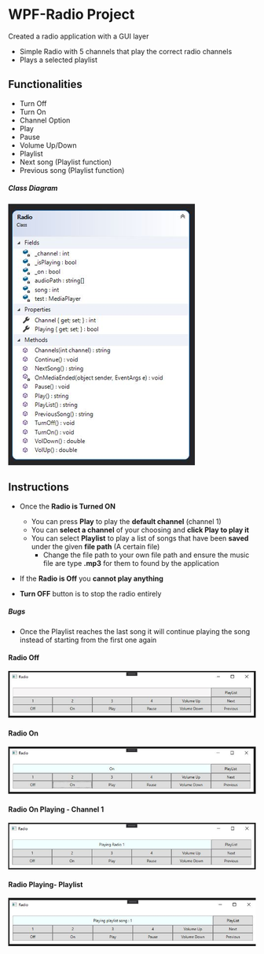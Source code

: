 # WPF-Radio Project
Created a radio application with a GUI layer

* Simple Radio with 5 channels that play the correct radio channels
* Plays a selected playlist

## Functionalities

* Turn Off
* Turn On
* Channel Option
* Play
* Pause
* Volume Up/Down
* Playlist 
* Next song (Playlist function)
* Previous song (Playlist function)

##### Class Diagram

![Class diagram](https://github.com/sarkerJ/WPF-RadioProject/blob/main/Images/Class%20Diagram.JPG)

## Instructions

* Once the **Radio is Turned ON**
  * You can press **Play** to play the **default channel** (channel 1)
  * You can **select a channel** of your choosing and **click Play to play it**
  * You can select **Playlist** to play a list of songs that have been **saved** under the given **file path** (A certain file)
    * Change the file path to your own file path and ensure the music file are type **.mp3** for them to found by the application
* If the **Radio is Off** you **cannot play anything** 

* **Turn OFF** button is to stop the radio entirely



##### Bugs

* Once the Playlist reaches the last song it will continue playing the song instead of starting from the first one again



#### Radio Off

![RadioOff](https://github.com/sarkerJ/WPF-RadioProject/blob/main/Images/RadioOff.JPG)

#### Radio On

![RadioOn](https://github.com/sarkerJ/WPF-RadioProject/blob/main/Images/RadioOn.JPG)

#### Radio On Playing - Channel 1

![PlayintChannel1](https://github.com/sarkerJ/WPF-RadioProject/blob/main/Images/RadioPlayingChannelOne.JPG)

#### Radio Playing- Playlist

![PlayingPlaylist](https://github.com/sarkerJ/WPF-RadioProject/blob/main/Images/RadioPlayingPlaylist.JPG)



